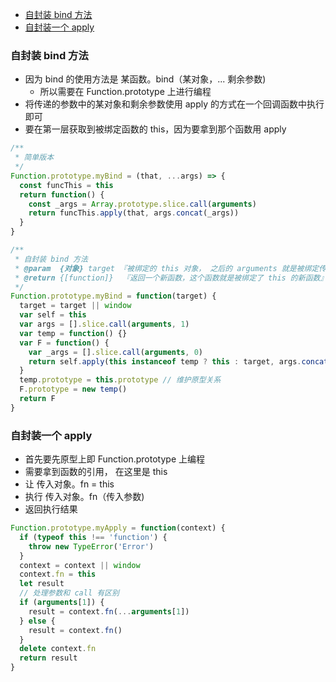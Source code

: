 <!-- TOC -->

- [自封装 bind 方法](#%E8%87%AA%E5%B0%81%E8%A3%85-bind-%E6%96%B9%E6%B3%95)
- [自封装一个 apply](#%E8%87%AA%E5%B0%81%E8%A3%85%E4%B8%80%E4%B8%AA-apply)

<!-- /TOC -->

### 自封装 bind 方法

- 因为 bind 的使用方法是 某函数。bind（某对象，... 剩余参数)
  - 所以需要在 Function.prototype 上进行编程
- 将传递的参数中的某对象和剩余参数使用 apply 的方式在一个回调函数中执行即可
- 要在第一层获取到被绑定函数的 this，因为要拿到那个函数用 apply

```js
/**
 * 简单版本
 */
Function.prototype.myBind = (that, ...args) => {
  const funcThis = this
  return function() {
    const _args = Array.prototype.slice.call(arguments)
    return funcThis.apply(that, args.concat(_args))
  }
}
```

```js
/**
 * 自封装 bind 方法
 * @param  {对象} target 『被绑定的 this 对象， 之后的 arguments 就是被绑定传入参数』
 * @return {[function]}  『返回一个新函数，这个函数就是被绑定了 this 的新函数』
 */
Function.prototype.myBind = function(target) {
  target = target || window
  var self = this
  var args = [].slice.call(arguments, 1)
  var temp = function() {}
  var F = function() {
    var _args = [].slice.call(arguments, 0)
    return self.apply(this instanceof temp ? this : target, args.concat(_args))
  }
  temp.prototype = this.prototype // 维护原型关系
  F.prototype = new temp()
  return F
}
```

### 自封装一个 apply

- 首先要先原型上即 Function.prototype 上编程
- 需要拿到函数的引用， 在这里是 this
- 让 传入对象。fn = this
- 执行 传入对象。fn（传入参数)
- 返回执行结果

```js
Function.prototype.myApply = function(context) {
  if (typeof this !== 'function') {
    throw new TypeError('Error')
  }
  context = context || window
  context.fn = this
  let result
  // 处理参数和 call 有区别
  if (arguments[1]) {
    result = context.fn(...arguments[1])
  } else {
    result = context.fn()
  }
  delete context.fn
  return result
}
```
